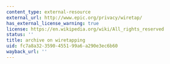 ```yaml
---
content_type: external-resource
external_url: http://www.epic.org/privacy/wiretap/
has_external_license_warning: true
license: https://en.wikipedia.org/wiki/All_rights_reserved
status: ''
title: archive on wiretapping
uid: fc7a8a32-3590-4551-99a6-a290e3ec6b60
wayback_url: ''
---
```

